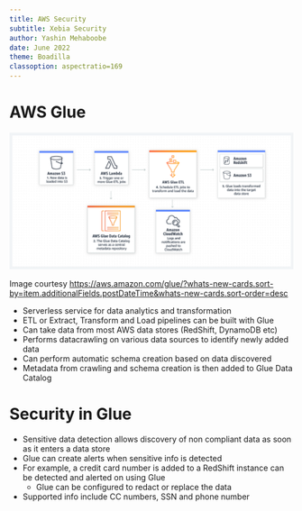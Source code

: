 ```yaml
---
title: AWS Security
subtitle: Xebia Security
author: Yashin Mehaboobe
date: June 2022
theme: Boadilla
classoption: aspectratio=169
---
```


# AWS Glue

![](../resources/images/aws_glue.png)

Image courtesy https://aws.amazon.com/glue/?whats-new-cards.sort-by=item.additionalFields.postDateTime&whats-new-cards.sort-order=desc

- Serverless service for data analytics and transformation
- ETL or Extract, Transform and Load pipelines can be built with Glue
- Can take data from most AWS data stores (RedShift, DynamoDB etc)
- Performs datacrawling on various data sources to identify newly added data
- Can perform automatic schema creation based on data discovered
- Metadata from crawling and schema creation is then added to Glue Data Catalog

# Security in Glue

- Sensitive data detection allows discovery of non compliant data as soon as it enters a data store
- Glue can create alerts when sensitive info is detected
-  For example, a credit card number is added to a RedShift instance can be detected and alerted on using Glue
    - Glue can be configured to redact or replace the data
- Supported info include CC numbers, SSN and phone number
